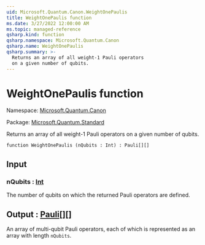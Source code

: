 ```yaml
---
uid: Microsoft.Quantum.Canon.WeightOnePaulis
title: WeightOnePaulis function
ms.date: 3/27/2022 12:00:00 AM
ms.topic: managed-reference
qsharp.kind: function
qsharp.namespace: Microsoft.Quantum.Canon
qsharp.name: WeightOnePaulis
qsharp.summary: >-
  Returns an array of all weight-1 Pauli operators
  on a given number of qubits.
---
```


# WeightOnePaulis function

Namespace: [Microsoft.Quantum.Canon](xref:Microsoft.Quantum.Canon)

Package: [Microsoft.Quantum.Standard](https://nuget.org/packages/Microsoft.Quantum.Standard)


Returns an array of all weight-1 Pauli operatorson a given number of qubits.

```qsharp
function WeightOnePaulis (nQubits : Int) : Pauli[][]
```


## Input

### nQubits : [Int](xref:microsoft.quantum.qsharp.valueliterals#int-literals)

The number of qubits on which the returned Pauli operatorsare defined.



## Output : [Pauli](xref:microsoft.quantum.qsharp.valueliterals#pauli-literals)[][]

An array of multi-qubit Pauli operators, each of which isrepresented as an array with length `nQubits`.